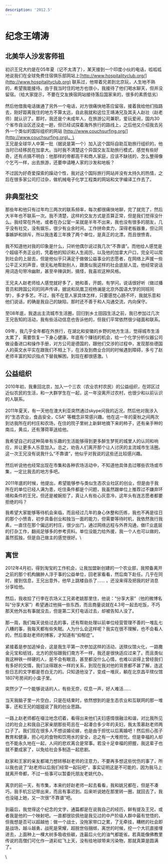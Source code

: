 ```yaml
---
description: '2012.5'
---
```


# 纪念王靖涛

## 北美华人沙发客师祖

初识王兄大约是在05年夏（记不太清了），某天接到一个印度小伙的电话，呱呱呱地说我们在全球免费住宿俱乐部网站上[http://www.hospitalityclub.org/](http://www.hospitalityclub.org) 联系过，他带着兄弟到北京玩，人生地不熟的，希望我能接待。由于我当时住的地方也很小，我接待了他们喝水聊天，但并没留宿。（给大家提示，不要在交友换宿网站接待落后国家来的，很多的素质低劣）\
\
然后他借我电话拨通了另外一个电话，对方很痛快地答应留宿，接着我给他们指路去，刚好距离我住的地方不算太远，自此我就和这位王靖涛兄及其夫人赵壮（赵老师）就认识了。那时，我还是个未成年人，在旅游公司兼职，爱玩爱闹，国内30个省市自治区还没走一趟，但已经试探着海外旅行的路线上，之后他又介绍我去另外一个类似的国际组织的网站 [http://www.couchsurfing.org/](http://www.couchsurfing.org)。\
\
王兄是全球华人中第一批（据说是第一个）加入这个国际自助互助旅行组织的，他当时已经移民在加拿大。当时我不清楚这个异国交友互助旅行模式，感觉有些好奇，还有点搞不明白：他那样的帝都高干和商人家庭，应该不缺钱的，怎么整得像个乞丐一样，出去旅游，还要申请睡人家的沙发和地板？

不过因为好奇爱探索的躁动个性，我对这个国际旅行网站并没有太持久的热情，之后在很多家公司打过杂，做机械电子化学工程类的网站和文字编译工作去了。

## 非典型社交

那些年和他只有过年均三两次的联系频率，每次都很痛快地聊，完了就完了，然后大半年也不联系一次。我不清楚，这样的交友方式是否算正常，但是我们觉得没什么。我经常在外地，或者在办公室一呆就是半年不出来，我也没有很多的朋友，几乎没有社交，没有娱乐，很少有业余时间，工作拼命卖力，深得老板器重，但让同事嫉妒和排斥，所以我连着三年换了两个单位，是真正的北漂，而且很愤青。\
\
我不知道他对我的印象是什么，只听他偶尔说过我几次“不靠谱”。而他给人感觉是个超级不务正业的，凭着他的知识和人生阅历，以及他的加拿大户口，完全可以爬到社会的上层去，但是他似乎只满足于做做公益事业的志愿者，在网络上声援一些公平正义的声音，很无私地帮助别人，跟类似我这样的社会底层人混，他经常说话用词造句带冷幽默，甚至辛辣讽刺，搞怪，我喜欢这种风格。\
\
王兄夫人赵老师给人感觉就好多了，她和善，开朗，有学问，说话很好听（做过播音员和跨国公司的同声传译，据说和凤凰卫视杨澜是北京外国语大学的同班同学），多才多艺。不过，我不在意人家具体怎样，只要感觉心肠不坏，我就乐意和他们说话，的确是我自己的缺陷，那时还不善于和人沟通交流，内向保守。\
\
至08年底，我退出主流城市生活圈，回归到乡土田园生活之前，我已参加过几次王兄告知的活动，我有些活动信息也告诉他的，但我们平常依然很少碰面和联系。\
\
09年，我几乎全年都在外旅行，在湖北和安徽的乡野的地方生活，觉得城市生活太累了，需要恢复一下身心健康。年底有个赚钱的机会，给一个化学分析仪器公司做设备进口和操作手册，对方公司是德国的，跟他们交涉的过程中，发现那些德国人的英文水平实在跟我们不相上下，在涉及到商业合同的时候遇到障碍，多亏了赵老师丰富的知识指点下替我解困，到现在都很感激。\


## 公益组织

2010年初，我重回北京，加入一个三农（农业农村农民）的公益组织，在郊区过近似农民的生活，和一大群学生在一起，这一年没离开过农村，也很少和以前认识的人联系。\
\
2011年夏天，有一天他在澳大利亚突然通过skype问我的近况，然后他对我涉入的“生态农业，食品安全，CSA” 等概念非常感兴趣。他在这一年的夏秋之间两次到访我所在的村庄和农场，在住的院子里树上新鲜地摘下来的柿子，还有亲手种的南瓜，黄瓜，还有薄荷草送给他。\
\
我希望自己的这种简单有乐趣的生活能够得到更多醉生梦死的城里人的认同和响应，并让更多人乐意加入。总之，劝告人们离开那个让人讨厌的主流城市生活圈。这一次王兄没有说我什么“不靠谱”，他似乎对我说的这些还比较感兴趣。\
\
然后听说他也经常出现在市集和各种农场活动中，不知道他具体去过哪些农场或市集，一定比我去的地方多吧。\
\
2011年底的时候，他提出，希望能够参与类似生态农业社区的创业，但是由于我所在的单位已经人满为患，吃住条件都是个问题，我虽然跟单位上推荐过不嫌弃环境和条件的王兄，但还是被婉拒了，真让人有些心灰意冷，这年头有连志愿者都要拒绝的吗？

我希望大家能够等待机会来临，而且经过几年的身心休整和历练，我也不再是往日的那个小愤青，初步具备创业和独当一面的能力，但需要等待时机，我依然我行我素，一直住在那个偏远的村庄，很少出门，通过网络远程与外界沟通，做IT业底层的打杂工作，翻阅足够多的参考资料。单位没能力给外援，我一个人也可以做的，虽然孤独，但是自己做主的感觉很好。\


## 离世

2012年4月初，得到淘宝的工作机会，让我加盟新创建的一个农业部，我预备离开之前的那个机构臃肿人浮于事的公益单位，回老家看看，然后南下赴任。几乎在同时，接到信息，王兄出意外，他早上跳楼自杀了…… ，还没来得及把我的好消息分享给他。\
\
然后，我收拾了行李在农场义工兄弟老姚那里住，他说：“分享大家”（他的微博名叫“分享大家”）希望通过他捐一些东西，而且商量说就在4.3号一起去吃饭，不巧那天他外出有事就没去，但是第二天打电话过去，却被告知人没了。\
\
那一周，我们每天说些过去的事，还有帮助处理以前单位经营管理不善的一堆乱七八糟的事，我每天都有些失眠。人为什么会这样呢？我实在很不理解，也不会看人的，然后查赵老师的博客，才知道有“抑郁症”。\
\
紧接着是参加追悼会，这是我生平第一次参加这样的活动，送殡仪馆火化，一路撒金元宝和纸钱，北方的民俗跟我们南方不一样，我还是很快适应过来了。而且类似我这种铁一样硬的人，是不会有眼泪，甚至都没什么心情，也难以谈得上曾经我们有多好的交情，我们淡得跟水一样的关系，到现在我对他的背景都不甚了解，连这些日志的文字都是苍白无力的。只知道他没了，变成一堆灰，躺在北京昌平殡仪馆1807号房间的小盒子里。

突然少了一个能够说话的人，有些无奈，叹息一声，好人难活……\
\
当天我脑子里一片空白，只是在结束时，依然想到的是生态农业和互联网的那一堆事，还和王兄的姐姐说了我的创业思路。\
\
一路上赵老师都在啜泣地念叨着，看得出来他们夫妇感情很融洽和谐，对比我所见过的社会上和我自己家亲朋那些苟且在一起凑合多少年的夫妇，我太羡慕赵老师两口子了。我们现在很多人不想谈婚论嫁，也是由于担忧以后离婚吧！然后担心孩子教育和健康，担心吃的食物和饮用水的安全，总之有一大堆担忧。但是幸福的人却也不能永久地在一起，人间的悲欢离合是常事。若没十足幸福的把握，我这辈子也就不要成家了，以免给社会多制造一起悲剧。\
\
赵家和王家的亲友都竭力想转移赵老师的注意力，不要再多想这些忧伤的事了，所以我也说了“赵老师以后我们经常一起玩吧”，事实证明这是不可能的，因为我马上就离开帝都，不过一些事可以暂委托朋友老姚代办。\
\
离京的前一天，有市集，本来约好赵老师一起去看看，我和姚兄都在，但是不凑巧，我手机忘记带出来，而且有事迟到。后来听说她在那里转一圈，就回去了，我也没碰上她，又一次很“不靠谱”吧。\
\
到最后，我觉得这个纪念的文字，通篇都是在说我自己的经历，鲜有提及王兄，或者我是他的一个映射吧。一直都很钦佩他是我见过的中产阶级人群中最有觉悟的，但我想是否可以超越他：做一个战士，没拖家带口之累，了无牵挂，糟糕的社会即是战场，越斗越勇，战死是荣耀，超脱世俗捆绑，离世的时候，挖一个大坑直接埋进去，上面种上一棵大树多吸收些碳，连最后火化的油气都能省。若真能像佛教里传说的高僧们可化作一道彩虹飞上天，没有给地球带来污染物，那就真算是圆满了。

\
